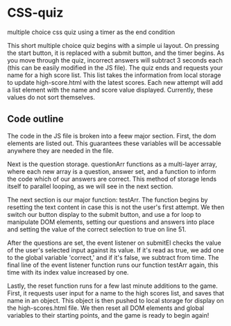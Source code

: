 # CSS-quiz
multiple choice css quiz using a timer as the end condition

This short multiple choice quiz begins with a simple ui layout. On pressing the start button, it is replaced with a submit button, and the timer begins. As you move through the quiz, incorrect answers will subtract 3 seconds each (this can be easily modified in the JS file). The quiz ends and requests your name for a high score list. This list takes the information from local storage to update high-score.html with the latest scores. Each new attempt will add a list element with the name and score value displayed. Currently, these values do not sort themselves.

## Code outline 

The code in the JS file is broken into a feew major section. First, the dom elements are listed out. This guarantees these variables will be accessable anywhere they are needed in the file. 

Next is the question storage. questionArr functions as a multi-layer array, where each new array is a question, answer set, and a function to inform the code which of our answers are correct. This method of storage lends itself to parallel looping, as we will see in the next section.

The next section is our major function: testArr. The function begins by resetting the text content in case this is not the user's first attempt. We then switch our button display to the submit button, and use a for loop to manipulate DOM elements, setting our questions and answers into place and setting the value of the correct selection to true on line 51.

After the questions are set, the event listener on submitEl checks the value of the user's selected input against its value. If it's read as true, we add one to the global variable 'correct,' and if it's false, we subtract from time. The final line of the event listener function runs our function testArr again, this time with its index value increased by one.

Lastly, the reset function runs for a few last minute additions to the game. First, it requests user input for a name to the high scores list, and saves that name in an object. This object is then pushed to local storage for display on the high-scores.html file. We then reset all DOM elements and global variables to their starting points, and the game is ready to begin again!
